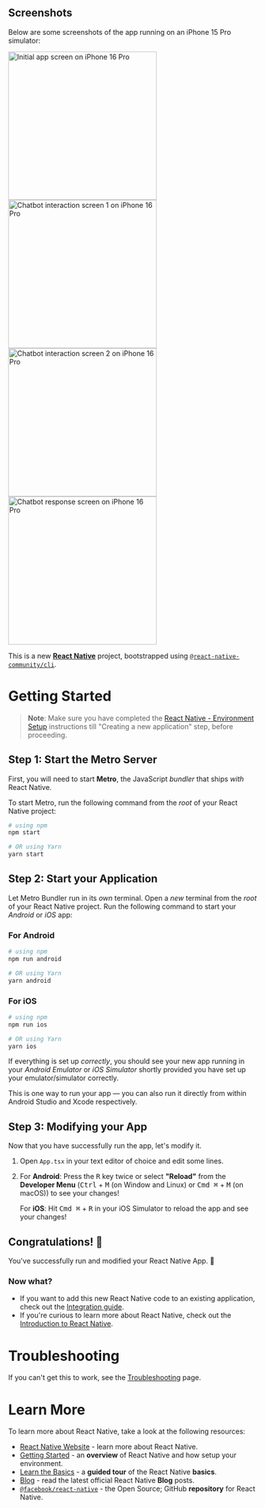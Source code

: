 ## Screenshots

Below are some screenshots of the app running on an iPhone 15 Pro simulator:

<img src="https://github.com/anshitashukla/React-Native-AI-Micro-Learning-APP/blob/master/src/assets/images/Simulator%20Screenshot%20-%20iPhone%2016%20Pro%20-%202025-05-15%20at%2022.41.59.png?raw=true" alt="Initial app screen on iPhone 16 Pro" width="300" />

<img src="https://github.com/anshitashukla/React-Native-AI-Micro-Learning-APP/blob/master/src/assets/images/Simulator%20Screenshot%20-%20iPhone%2016%20Pro%20-%202025-05-15%20at%2022.42.05.png?raw=true" alt="Chatbot interaction screen 1 on iPhone 16 Pro" width="300" />

<img src="https://github.com/anshitashukla/React-Native-AI-Micro-Learning-APP/blob/master/src/assets/images/Simulator%20Screenshot%20-%20iPhone%2016%20Pro%20-%202025-05-15%20at%2022.42.13.png?raw=true" alt="Chatbot interaction screen 2 on iPhone 16 Pro" width="300" />

<img src="https://github.com/anshitashukla/React-Native-AI-Micro-Learning-APP/blob/master/src/assets/images/Simulator%20Screenshot%20-%20iPhone%2016%20Pro%20-%202025-05-15%20at%2022.42.16.png?raw=true" alt="Chatbot response screen on iPhone 16 Pro" width="300" />

This is a new [**React Native**](https://reactnative.dev) project, bootstrapped using [`@react-native-community/cli`](https://github.com/react-native-community/cli).

# Getting Started

> **Note**: Make sure you have completed the [React Native - Environment Setup](https://reactnative.dev/docs/environment-setup) instructions till "Creating a new application" step, before proceeding.

## Step 1: Start the Metro Server

First, you will need to start **Metro**, the JavaScript _bundler_ that ships _with_ React Native.

To start Metro, run the following command from the _root_ of your React Native project:

```bash
# using npm
npm start

# OR using Yarn
yarn start
```

## Step 2: Start your Application

Let Metro Bundler run in its _own_ terminal. Open a _new_ terminal from the _root_ of your React Native project. Run the following command to start your _Android_ or _iOS_ app:

### For Android

```bash
# using npm
npm run android

# OR using Yarn
yarn android
```

### For iOS

```bash
# using npm
npm run ios

# OR using Yarn
yarn ios
```

If everything is set up _correctly_, you should see your new app running in your _Android Emulator_ or _iOS Simulator_ shortly provided you have set up your emulator/simulator correctly.

This is one way to run your app — you can also run it directly from within Android Studio and Xcode respectively.

## Step 3: Modifying your App

Now that you have successfully run the app, let's modify it.

1. Open `App.tsx` in your text editor of choice and edit some lines.
2. For **Android**: Press the <kbd>R</kbd> key twice or select **"Reload"** from the **Developer Menu** (<kbd>Ctrl</kbd> + <kbd>M</kbd> (on Window and Linux) or <kbd>Cmd ⌘</kbd> + <kbd>M</kbd> (on macOS)) to see your changes!

   For **iOS**: Hit <kbd>Cmd ⌘</kbd> + <kbd>R</kbd> in your iOS Simulator to reload the app and see your changes!

## Congratulations! :tada:

You've successfully run and modified your React Native App. :partying_face:

### Now what?

- If you want to add this new React Native code to an existing application, check out the [Integration guide](https://reactnative.dev/docs/integration-with-existing-apps).
- If you're curious to learn more about React Native, check out the [Introduction to React Native](https://reactnative.dev/docs/getting-started).

# Troubleshooting

If you can't get this to work, see the [Troubleshooting](https://reactnative.dev/docs/troubleshooting) page.

# Learn More

To learn more about React Native, take a look at the following resources:

- [React Native Website](https://reactnative.dev) - learn more about React Native.
- [Getting Started](https://reactnative.dev/docs/environment-setup) - an **overview** of React Native and how setup your environment.
- [Learn the Basics](https://reactnative.dev/docs/getting-started) - a **guided tour** of the React Native **basics**.
- [Blog](https://reactnative.dev/blog) - read the latest official React Native **Blog** posts.
- [`@facebook/react-native`](https://github.com/facebook/react-native) - the Open Source; GitHub **repository** for React Native.
